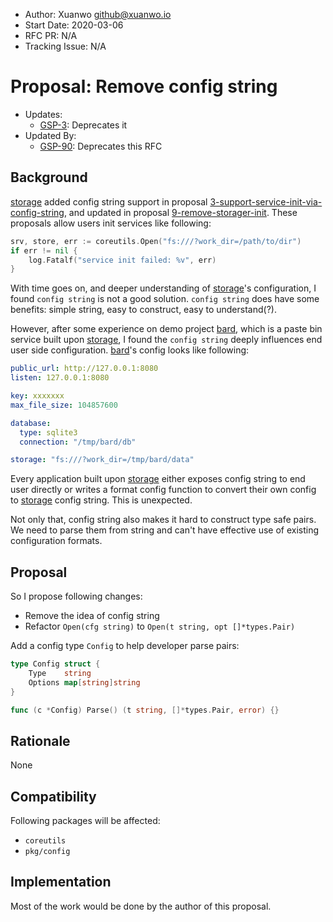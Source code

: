 - Author: Xuanwo <github@xuanwo.io>
- Start Date: 2020-03-06
- RFC PR: N/A
- Tracking Issue: N/A

# Proposal: Remove config string

- Updates:
  - [GSP-3](./3-support-service-init-via-config-string.md): Deprecates it
- Updated By:
  - [GSP-90](./90-re-support-initialization-via-connection-string.md): Deprecates this RFC

## Background

[storage] added config string support in proposal [3-support-service-init-via-config-string], and updated in proposal [9-remove-storager-init]. These proposals allow users init services like following:

```go
srv, store, err := coreutils.Open("fs:///?work_dir=/path/to/dir")
if err != nil {
    log.Fatalf("service init failed: %v", err)
}
```

With time goes on, and deeper understanding of [storage]'s configuration, I found `config string` is not a good solution. `config string` does have some benefits: simple string, easy to construct, easy to understand(?).

However, after some experience on demo project [bard], which is a paste bin service built upon [storage], I found the `config string` deeply influences end user side configuration. [bard]'s config looks like following:

```yaml
public_url: http://127.0.0.1:8080
listen: 127.0.0.1:8080

key: xxxxxxx
max_file_size: 104857600

database:
  type: sqlite3
  connection: "/tmp/bard/db"

storage: "fs:///?work_dir=/tmp/bard/data"
```

Every application built upon [storage] either exposes config string to end user directly or writes a format config function to convert their own config to [storage] config string. This is unexpected.

Not only that, config string also makes it hard to construct type safe pairs. We need to parse them from string and can't have effective use of existing configuration formats.

## Proposal

So I propose following changes:

- Remove the idea of config string
- Refactor `Open(cfg string)` to `Open(t string, opt []*types.Pair)`

Add a config type `Config` to help developer parse pairs:

```go
type Config struct {
	Type    string
	Options map[string]string
}

func (c *Config) Parse() (t string, []*types.Pair, error) {}
```

## Rationale

None

## Compatibility

Following packages will be affected:

- `coreutils`
- `pkg/config`

## Implementation

Most of the work would be done by the author of this proposal.

[storage]: https://github.com/Xuanwo/storage
[3-support-service-init-via-config-string]: https://github.com/Xuanwo/storage/blob/master/docs/design/3-support-service-init-via-config-string.md
[9-remove-storager-init]: https://github.com/Xuanwo/storage/blob/master/docs/design/9-remove-storager-init.md
[bard]: https://github.com/Xuanwo/bard
